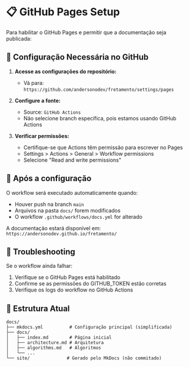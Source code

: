# 📋 GitHub Pages Setup

Para habilitar o GitHub Pages e permitir que a documentação seja publicada:

## 🔧 Configuração Necessária no GitHub

1. **Acesse as configurações do repositório:**
   - Vá para: `https://github.com/andersonodev/fretamento/settings/pages`

2. **Configure a fonte:**
   - Source: `GitHub Actions`
   - Não selecione branch específica, pois estamos usando GitHub Actions

3. **Verificar permissões:**
   - Certifique-se que Actions têm permissão para escrever no Pages
   - Settings > Actions > General > Workflow permissions
   - Selecione "Read and write permissions"

## 🚀 Após a configuração

O workflow será executado automaticamente quando:
- Houver push na branch `main`
- Arquivos na pasta `docs/` forem modificados
- O workflow `.github/workflows/docs.yml` for alterado

A documentação estará disponível em:
`https://andersonodev.github.io/fretamento/`

## 🐛 Troubleshooting

Se o workflow ainda falhar:
1. Verifique se o GitHub Pages está habilitado
2. Confirme se as permissões do GITHUB_TOKEN estão corretas
3. Verifique os logs do workflow no GitHub Actions

## 📁 Estrutura Atual

```
docs/
├── mkdocs.yml          # Configuração principal (simplificada)
├── docs/
│   ├── index.md        # Página inicial
│   ├── architecture.md # Arquitetura
│   ├── algorithms.md   # Algoritmos
│   └── ...
└── site/              # Gerado pelo MkDocs (não commitado)
```